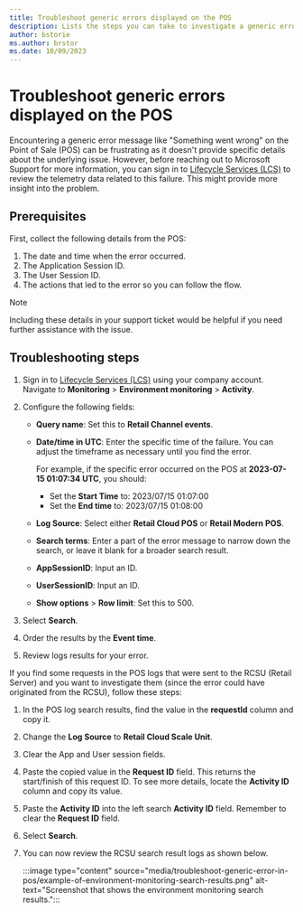 ```yaml
---
title: Troubleshoot generic errors displayed on the POS
description: Lists the steps you can take to investigate a generic error displayed on the POS in Dynamics 365 Commerce.
author: bstorie
ms.author: brstor
ms.date: 10/09/2023
---
```

# Troubleshoot generic errors displayed on the POS

Encountering a generic error message like "Something went wrong" on the Point of Sale (POS) can be frustrating as it doesn't provide specific details about the underlying issue. However, before reaching out to Microsoft Support for more information, you can sign in to [Lifecycle Services (LCS)](https://lcs.dynamics.com/Logon/Index) to review the telemetry data related to this failure. This might provide more insight into the problem.

## Prerequisites

First, collect the following details from the POS:

1. The date and time when the error occurred.
2. The Application Session ID.
3. The User Session ID.
4. The actions that led to the error so you can follow the flow.

> [!NOTE]
> Including these details in your support ticket would be helpful if you need further assistance with the issue.

## Troubleshooting steps

1. Sign in to [Lifecycle Services (LCS)](https://lcs.dynamics.com/Logon/Index) using your company account. Navigate to **Monitoring** > **Environment monitoring** > **Activity**.

2. Configure the following fields:

     - **Query name**: Set this to **Retail Channel events**.
     - **Date/time in UTC**: Enter the specific time of the failure. You can adjust the timeframe as necessary until you find the error.

       For example, if the specific error occurred on the POS at **2023-07-15 01:07:34 UTC**, you should:

       - Set the **Start Time** to: 2023/07/15 01:07:00  
       - Set the **End time** to: 2023/07/15 01:08:00

     - **Log Source**: Select either **Retail Cloud POS** or **Retail Modern POS**.
     - **Search terms**: Enter a part of the error message to narrow down the search, or leave it blank for a broader search result.
     - **AppSessionID**: Input an ID.
     - **UserSessionID**: Input an ID.
     - **Show options** > **Row limit**: Set this to 500.

3. Select **Search**.
4. Order the results by the **Event time**.
5. Review logs results for your error.

If you find some requests in the POS logs that were sent to the RCSU (Retail Server) and you want to investigate them (since the error could have originated from the RCSU), follow these steps:

1. In the POS log search results, find the value in the **requestId** column and copy it.
2. Change the **Log Source** to **Retail Cloud Scale Unit**.
3. Clear the App and User session fields.
4. Paste the copied value in the **Request ID** field. This returns the start/finish of this request ID. To see more details, locate the **Activity ID** column and copy its value.
5. Paste the **Activity ID** into the left search **Activity ID** field. Remember to clear the **Request ID** field.
6. Select **Search**.
7. You can now review the RCSU search result logs as shown below.

   :::image type="content" source="media/troubleshoot-generic-error-in-pos/example-of-environment-monitoring-search-results.png" alt-text="Screenshot that shows the environment monitoring search results.":::
